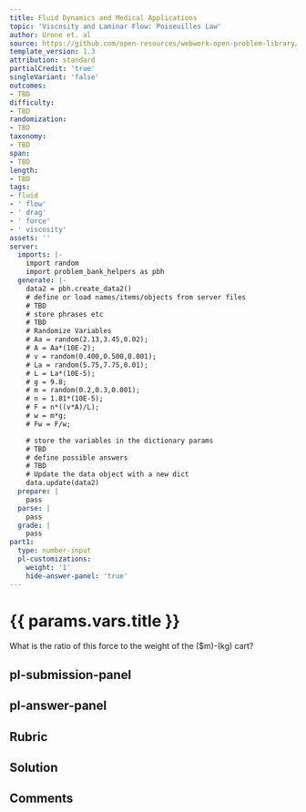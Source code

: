 ```yaml
---
title: Fluid Dynamics and Medical Applications
topic: 'Viscosity and Laminar Flow: Poiseuilles Law'
author: Urone et. al
source: https://github.com/open-resources/webwork-open-problem-library/tree/master/Contrib/BrockPhysics/College_Physics_Urone/12.Fluid_Dynamics_and_Medical_Applications/12-04.Viscosity_and_Laminar_Flow.Poiseuilles_Law/NU_U17_12_04_001.pg
template_version: 1.3
attribution: standard
partialCredit: 'true'
singleVariant: 'false'
outcomes:
- TBD
difficulty:
- TBD
randomization:
- TBD
taxonomy:
- TBD
span:
- TBD
length:
- TBD
tags:
- fluid
- ' flow'
- ' drag'
- ' force'
- ' viscosity'
assets: ''
server:
  imports: |-
    import random
    import problem_bank_helpers as pbh
  generate: |-
    data2 = pbh.create_data2()
    # define or load names/items/objects from server files
    # TBD
    # store phrases etc
    # TBD
    # Randomize Variables
    # Aa = random(2.13,3.45,0.02);
    # A = Aa*(10E-2);
    # v = random(0.400,0.500,0.001);
    # La = random(5.75,7.75,0.01);
    # L = La*(10E-5);
    # g = 9.8;
    # m = random(0.2,0.3,0.001);
    # n = 1.81*(10E-5);
    # F = n*((v*A)/L);
    # w = m*g;
    # Fw = F/w;

    # store the variables in the dictionary params
    # TBD
    # define possible answers
    # TBD
    # Update the data object with a new dict
    data.update(data2)
  prepare: |
    pass
  parse: |
    pass
  grade: |
    pass
part1:
  type: number-input
  pl-customizations:
    weight: '1'
    hide-answer-panel: 'true'
---
```


# {{ params.vars.title }} 


What is the ratio of this force to the weight of the ($m)-(kg) cart?


## pl-submission-panel 


## pl-answer-panel 


## Rubric 


## Solution 


## Comments 



